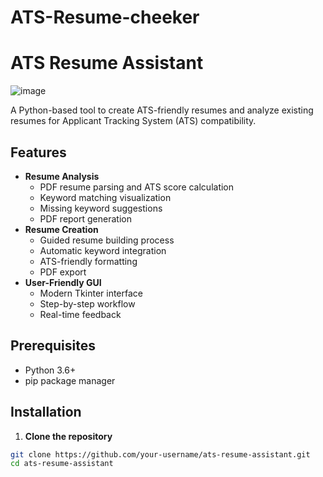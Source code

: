 ﻿# ATS-Resume-cheeker

# ATS Resume Assistant

![image](https://github.com/user-attachments/assets/c40e4f25-19b5-432e-bda3-1614bb2781ff)


A Python-based tool to create ATS-friendly resumes and analyze existing resumes for Applicant Tracking System (ATS) compatibility.

## Features

- **Resume Analysis**
  - PDF resume parsing and ATS score calculation
  - Keyword matching visualization
  - Missing keyword suggestions
  - PDF report generation
- **Resume Creation**
  - Guided resume building process
  - Automatic keyword integration
  - ATS-friendly formatting
  - PDF export
- **User-Friendly GUI**
  - Modern Tkinter interface
  - Step-by-step workflow
  - Real-time feedback

## Prerequisites

- Python 3.6+
- pip package manager

## Installation

1. **Clone the repository**
```bash
git clone https://github.com/your-username/ats-resume-assistant.git
cd ats-resume-assistant
